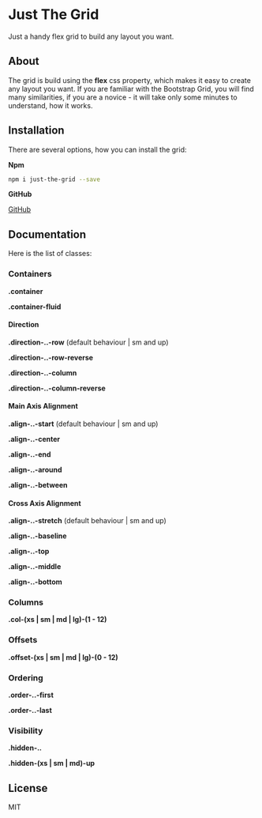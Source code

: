 # Just The Grid

Just a handy flex grid to build any layout you want.

## About

The grid is build using the **flex** css property, which makes it easy to create any layout you want. If you are familiar with the Bootstrap Grid, you will find many similarities, if you are a novice - it will take only some minutes to understand, how it works.

## Installation

There are several options, how you can install the grid:

**Npm**

```bash
npm i just-the-grid --save
```

**GitHub**

[GitHub](https://github.com/VladShcherbin/just-the-grid)

## Documentation

Here is the list of classes:

### Containers

**.container**

**.container-fluid**

#### Direction

**.direction-..-row** (default behaviour | sm and up)

**.direction-..-row-reverse**

**.direction-..-column**

**.direction-..-column-reverse**

#### Main Axis Alignment

**.align-..-start** (default behaviour | sm and up)

**.align-..-center**

**.align-..-end**

**.align-..-around**

**.align-..-between**

#### Cross Axis Alignment

**.align-..-stretch** (default behaviour | sm and up)

**.align-..-baseline**

**.align-..-top**

**.align-..-middle**

**.align-..-bottom**

### Columns

**.col-(xs | sm | md | lg)-(1 - 12)**

### Offsets

**.offset-(xs | sm | md | lg)-(0 - 12)**

### Ordering

**.order-..-first**

**.order-..-last**

### Visibility

**.hidden-..**

**.hidden-(xs | sm | md)-up**

## License

MIT
